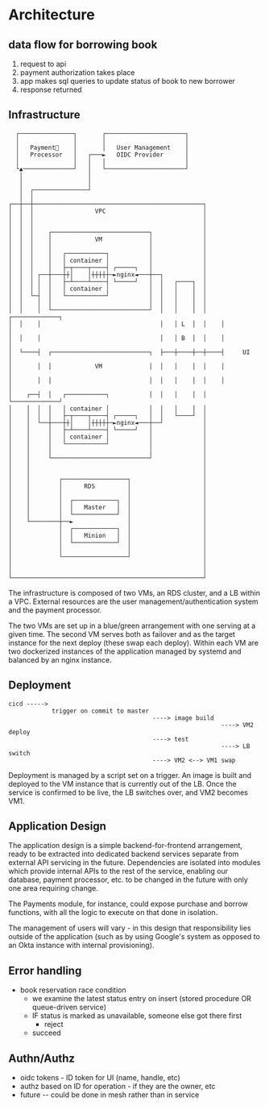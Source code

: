 # Architecture

## data flow for borrowing book

1. request to api
2. payment authorization takes place
3. app makes sql queries to update status of book to new borrower
4. response returned

## Infrastructure

```text
  ┌───────────────┐       ┌──────────────────────┐
  │               │       │                      │
  │   Payment    │       │   User Management    │
  │   Processor   │   ┌───►   OIDC Provider      │
  │               │   │   │                      │
  └▲──────────────┘   │   └──────────────────────┘
   │                  │
   │                  │
   │  ┌───────────────┘
   │  │
┌──┼──┼───────────────────────────────────────────────┐
│  │  │                 VPC                           │
│  │  │                                               │
│  │  │                                               │
│  │  │    ┌───────────────────────────┐              │
│  │  │    │            VM             │              │
│  │  │    │                           │              │
│  │  │    │   ┌───────────┐           │              │
│  │  │    │   │ container │           │              │
│  │  │    │   ├─┬────┬────┤ ┌─────┐   │              │
│  │  │ ┌──┼───┼┼│    │┼┼┼┼┼─►nginx◄───┼──┐           │
│  │  │ │  │   ├─┴────┴────┤ └─────┘   │  │   ┌────┐  │
│  │  │ │  │   │ container │           │  │   │    │  │
│  │  └─┤  │   └───────────┘           │  │   │    │  │
│  │    │  │                           │  │   │    │  │
│  │    │  └───────────────────────────┘  │   │    │  │    ┌─────────────┐
│  │    │                                 │   │ L  │  │    │             │
│  │    │                                 │   │ B  │  │    │             │
│  └────┤  ┌───────────────────────────┐  ├───┼────┼──┼────┤     UI      │
│       │  │            VM             │  │   │    │  │    │             │
│       │  │                           │  │   │    │  │    │             │
│    ┌──┤  │   ┌───────────┐           │  │   │    │  │    └─────────────┘
│    │  │  │   │ container │           │  │   │    │  │
│    │  │  │   ├─┬────┬────┤ ┌─────┐   │  │   └────┘  │
│    │  └──┼───┼┼│    │┼┼┼┼┼─►nginx◄───┼──┘           │
│    │     │   ├─┴────┴────┤ └─────┘   │              │
│    │     │   │ container │           │              │
│    │     │   └───────────┘           │              │
│    │     │                           │              │
│    │     └───────────────────────────┘              │
│    │                                                │
│    │                                                │
│    │        ┌──────────────────┐                    │
│    │        │      RDS         │                    │
│    │        │                  │                    │
│    │        │  ┌────────────┐  │                    │
│    │        │  │   Master   │  │                    │
│    │        │  └────────────┘  │                    │
│    └────────┼──►               │                    │
│             │  ┌────────────┐  │                    │
│             │  │   Minion   │  │                    │
│             │  └────────────┘  │                    │
│             │                  │                    │
│             └──────────────────┘                    │
│                                                     │
│                                                     │
└─────────────────────────────────────────────────────┘
```

The infrastructure is composed of two VMs, an RDS cluster, and a LB within a VPC. External resources are the user management/authentication system and the payment processor.

The two VMs are set up in a blue/green arrangement with one serving at a given time. The second VM serves both as failover and as the target instance for the next deploy (these swap each deploy). Within each VM are two dockerized instances of the application managed by systemd and balanced by an nginx instance.

## Deployment

```text
cicd ----->
            trigger on commit to master
                                        ----> image build
                                                           ----> VM2 deploy
                                        ----> test  
                                                           ----> LB switch
                                        ----> VM2 <--> VM1 swap
```

Deployment is managed by a script set on a trigger. An image is built and deployed to the VM instance that is currently out of the LB. Once the service is confirmed to be live, the LB switches over, and VM2 becomes VM1.

## Application Design

The application design is a simple backend-for-frontend arrangement, ready to be extracted into dedicated backend services separate from external API servicing in the future. Dependencies are isolated into modules which provide internal APIs to the rest of the service, enabling our database, payment processor, etc. to be changed in the future with only one area requiring change.

The Payments module, for instance, could expose purchase and borrow functions, with all the logic to execute on that done in isolation.

The management of users will vary - in this design that responsibility lies outside of the application (such as by using Google's system as opposed to an Okta instance with internal provisioning).

## Error handling

- book reservation race condition
  - we examine the latest status entry on insert (stored procedure OR queue-driven service)
  - IF status is marked as unavailable, someone else got there first
    - reject
  - succeed

## Authn/Authz

- oidc tokens - ID token for UI (name, handle, etc)
- authz based on ID for operation - if they are the owner, etc
- future -- could be done in mesh rather than in service
